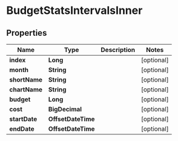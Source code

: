 

# BudgetStatsIntervalsInner


## Properties

| Name | Type | Description | Notes |
|------------ | ------------- | ------------- | -------------|
|**index** | **Long** |  |  [optional] |
|**month** | **String** |  |  [optional] |
|**shortName** | **String** |  |  [optional] |
|**chartName** | **String** |  |  [optional] |
|**budget** | **Long** |  |  [optional] |
|**cost** | **BigDecimal** |  |  [optional] |
|**startDate** | **OffsetDateTime** |  |  [optional] |
|**endDate** | **OffsetDateTime** |  |  [optional] |



